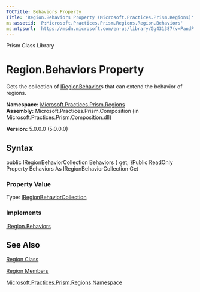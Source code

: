 ```yaml
---
TOCTitle: Behaviors Property
Title: 'Region.Behaviors Property (Microsoft.Practices.Prism.Regions)'
ms:assetid: 'P:Microsoft.Practices.Prism.Regions.Region.Behaviors'
ms:mtpsurl: 'https://msdn.microsoft.com/en-us/library/Gg431387(v=PandP.50)'
---
```


Prism Class Library

Region.Behaviors Property
=============================

Gets the collection of [IRegionBehavior](https://msdn.microsoft.com/t:microsoft.practices.prism.regions.iregionbehavior)s that can extend the behavior of regions.

**Namespace:** [Microsoft.Practices.Prism.Regions](https://msdn.microsoft.com/n:microsoft.practices.prism.regions)
**Assembly:** Microsoft.Practices.Prism.Composition (in Microsoft.Practices.Prism.Composition.dll)

**Version:** 5.0.0.0 (5.0.0.0)

## Syntax


public IRegionBehaviorCollection Behaviors { get; }Public ReadOnly Property Behaviors As IRegionBehaviorCollection Get
### Property Value

Type: [IRegionBehaviorCollection](https://msdn.microsoft.com/t:microsoft.practices.prism.regions.iregionbehaviorcollection)
### Implements

[IRegion.Behaviors](https://msdn.microsoft.com/p:microsoft.practices.prism.regions.iregion.behaviors)

See Also
--------


[Region Class](https://msdn.microsoft.com/t:microsoft.practices.prism.regions.region)

[Region Members](https://msdn.microsoft.com/allmembers.t:microsoft.practices.prism.regions.region)

[Microsoft.Practices.Prism.Regions Namespace](https://msdn.microsoft.com/n:microsoft.practices.prism.regions)
